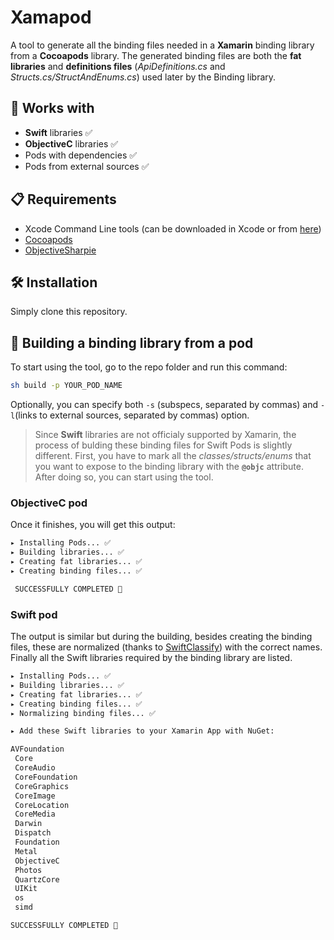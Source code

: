 # Xamapod
A tool to generate all the binding files needed in a **Xamarin** binding library
from a **Cocoapods** library. The generated binding files are both the **fat libraries** and
**definitions files** (_ApiDefinitions.cs_ and _Structs.cs/StructAndEnums.cs_) used later by the Binding library.

## 🔗 Works with

- **Swift** libraries ✅
- **ObjectiveC** libraries ✅
- Pods with dependencies ✅
- Pods from external sources ✅


## 📋 Requirements

- Xcode Command Line tools (can be downloaded in Xcode or from [here](https://developer.apple.com/downloads/index.action))
- [Cocoapods](https://guides.cocoapods.org/using/getting-started.html)
- [ObjectiveSharpie](https://dl.xamarin.com/objective-sharpie/ObjectiveSharpie.pkg)

## 🛠 Installation

Simply clone this repository.

## 🚀 Building a binding library from a pod

To start using the tool, go to the repo folder and run this command:

```sh
sh build -p YOUR_POD_NAME
```

Optionally, you can specify both `-s` (subspecs, separated by commas) and `-l`(links to external sources, separated by commas) option.

> Since **Swift** libraries are not officialy supported by Xamarin, the process of
bulding these binding files for Swift Pods is slightly different. First, you have
to mark all the _classes/structs/enums_ that you want to expose
to the binding library with the **`@objc`** attribute. After doing so, you can start using the tool.

### ObjectiveC pod

Once it finishes, you will get this output:

```sh
▸ Installing Pods... ✅
▸ Building libraries... ✅
▸ Creating fat libraries... ✅
▸ Creating binding files... ✅

 SUCCESSFULLY COMPLETED 🚀
```

### Swift pod

The output is similar but during the building, besides creating the binding files, these are normalized (thanks to [SwiftClassify](https://github.com/Flash3001/SwiftClassify))
with the correct names. Finally all the Swift libraries required by the binding library are listed.


```sh
▸ Installing Pods... ✅
▸ Building libraries... ✅
▸ Creating fat libraries... ✅
▸ Creating binding files... ✅
▸ Normalizing binding files... ✅

▸ Add these Swift libraries to your Xamarin App with NuGet:

AVFoundation
 Core
 CoreAudio
 CoreFoundation
 CoreGraphics
 CoreImage
 CoreLocation
 CoreMedia
 Darwin
 Dispatch
 Foundation
 Metal
 ObjectiveC
 Photos
 QuartzCore
 UIKit
 os
 simd

SUCCESSFULLY COMPLETED 🚀
```

